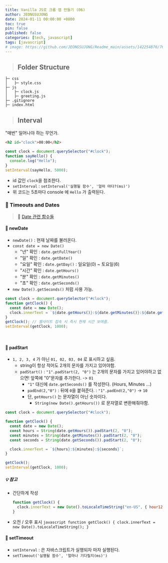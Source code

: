 ```yaml
---
title: Vanilla JS로 크롬 앱 만들기 (06)
author: JEONGSUJONG
date: 2024-01-11 00:00:00 +0800
toc: true
pin: false
published: false
categories: [tech, javascript]
tags: [javascript]
# image: https://github.com/JEONGSUJONG/Readme_main/assets/142254876/7607d850-fd45-47a2-9bc2-7c2983db77f1
---
```


> ## Folder Structure

```
├─ css
│   ├─ style.css
├─ js
│   ├─ clock.js
│   ├─ greeting.js
├─ .gitignore
├─ index.html
```

> ## Interval

"매번" 일어나야 하는 무언가.

```html
<h2 id="clock">00:00</h2>
```

```javascript
const clock = document.querySelector("#clock");
function sayHello() {
  console.log("Hello");
}
setInterval(sayHello, 5000);
```

- id 값인 `clock`을 참조한다.
- `setInterval` : `setInterval('실행될 함수', '얼마 마다?(ms)')`
- 위 코드는 5초마다 console 에 `Hello` 가 출력된다.

### 🧷 Timeouts and Dates

> 🌱 [Date 관련 함수들](https://developer.mozilla.org/ko/docs/Web/javascript/Reference/Global_Objects/Date)

#### 📌 newDate

- `newDate()` : 현재 날짜를 불러온다.
- `const date = new Date()`
  - "년" 확인 : `date.getFullYear()`
  - "일" 확인 : `date.getDate()`
  - "요일" 확인 : `date.getDay()` : 일요일(0) ~ 토요일(6)
  - "시간" 확인 : `date.getHours()`
  - "분" 확인 : `date.getMinutes()`
  - "초" 확인 : `date.getSeconds()`
- `new Date().getSeconds()` 처럼 사용 가능.

```javascript
const clock = document.querySelector("#clock");
function getClock() {
  const date = new Date();
  clock.innerText = `${date.getHours()}:${date.getMinutes()}:${date.getSeconds()}`; // 백틱
}
getClock(); // 웹사이트 접속 시 즉시 현재 시간 보여줌.
setInterval(getClock, 1000);
```

<br>

#### 📌 padStart

- `1, 2, 3, 4` 가 아닌 `01, 02, 03, 04` 로 표시하고 싶음.
  - string이 항상 적어도 2개의 문자를 가지고 있어야함.
  - `padStart()` : `"1".padStart(2, "0")` 는 2개의 문자를 가지고 있어야하고 없으면! 앞쪽에 "0"문자를 추가한다. -> `01`
    - `"1"` 대신에 `date.getSeconds()` 를 작성한다. (Hours, Minutes ...)
    - `padEnd(2,"0")` : 뒤에 `0`을 붙혀준다. : `"1".padEnd(2,"0")` -> `10`
    - 단, `getHours()` 는 문자열이 아닌 숫자이다.
      - `String(new Date().getHours())` 로 문자열로 변환해줘야함.

```javascript
const clock = document.querySelector("#clock");

function getClock() {
  const date = new Date();
  const hours = String(date.getHours()).padStart(2, "0");
  const minutes = String(date.getMinutes()).padStart(2, "0");
  const seconds = String(date.getSeconds()).padStart(2, "0");

  clock.innerText = `${hours}:${minutes}:${seconds}`;
}

getClock();
setInterval(getClock, 1000);
```

##### 💡 참고

- 간단하게 작성
  ```javascript
  function getClock() {
    clock.innerText = new Date().toLocaleTimeString("en-US", { hour12: false });
  }
  ```
- 오전 / 오후 표시
  `javascript
    function getClock() {
        clock.innerText = new Date().toLocaleTimeString();
    }
    `
  <br>

#### 📌 setTimeout

- `setInterval` : 은 자바스크립트가 실행되자 마자 실행된다.
- `setTimeout('실행될 함수', '얼마나 기다릴지(ms)')`
